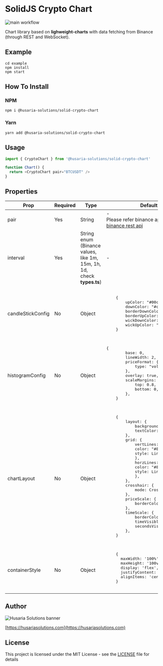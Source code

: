 # SolidJS Crypto Chart

![main workflow](https://github.com/HusariaSolutions/solid-crypto-chart/actions/workflows/main.yml/badge.svg)

Chart library based on **lighweight-charts** with data fetching from Binance (through REST and WebSocket).

## Example

```
cd example
npm install
npm start
```

## How To Install

### NPM

```npm
npm i @husaria-solutions/solid-crypto-chart
```

### Yarn

```npm
yarn add @husaria-solutions/solid-crypto-chart
```

## Usage

```typescript
import { CryptoChart } from '@husaria-solutions/solid-crypto-chart'

function Chart() {
  return <CryptoChart pair="BTCUSDT" />
}
```

## Properties

<table class="tg">
<thead>
  <tr>
    <th class="tg-0pky">Prop</th>
    <th class="tg-0pky">Required</th>
    <th class="tg-0pky">Type</th>
    <th class="tg-0pky">Default Value</th>
  </tr>
</thead>
<tbody>
  <tr>
    <td class="tg-0pky">pair</td>
    <td class="tg-0pky">Yes</td>
    <td class="tg-0pky">String</td>
    <td class="tg-0pky">-<br>Please refer binance api for more pairs<br><a href="https://github.com/binance/binance-spot-api-docs/blob/master/rest-api.md">binance rest api</a></td>
  </tr>
  <tr>
    <td class="tg-0pky">interval</td>
    <td class="tg-0pky">Yes</td>
    <td class="tg-0pky">String enum (Binance values, like 1m, 15m, 1h, 1d, check <b>types.ts</b>)</td>
    <td class="tg-0pky">-</td>
  </tr>
  <tr>
    <td class="tg-0pky">candleStickConfig</td>
    <td class="tg-0pky">No</td>
    <td class="tg-0pky">Object</td>
    <td class="tg-0pky">
    <pre> 
    {
        upColor: "#00c176",
        downColor: "#cf304a",
        borderDownColor: "#cf304a",
        borderUpColor: "#00c176",
        wickDownColor: "#838ca1",
        wickUpColor: "#838ca1",
    }
    </pre>
    </td>
  </tr>
  <tr>
    <td class="tg-0pky">histogramConfig</td>
    <td class="tg-0pky">No</td>
    <td class="tg-0pky">Object</td>
    <td class="tg-0pky">
    <pre>{
        base: 0,
        lineWidth: 2,
        priceFormat: {
            type: "volume",
        },
        overlay: true,
        scaleMargins: {
            top: 0.8,
            bottom: 0,
        },
    }
  </pre>
    </td>
  </tr>
  <tr>
    <td class="tg-0pky">chartLayout</td>
    <td class="tg-0pky">No</td>
    <td class="tg-0pky">Object</td>
    <td class="tg-0pky">
    <pre>
    {
        layout: {
            backgroundColor: "#ededed",
            textColor: "#253248",
        },
        grid: {
            vertLines: {
            color: "#838fa3",
            style: LineStyle.SparseDotted,
            },
            horzLines: {
            color: "#838fa3",
            style: LineStyle.SparseDotted,
            },
        },
        crosshair: {
            mode: CrosshairMode.Normal,
        },
        priceScale: {
            borderColor: "#485c7b",
        },
        timeScale: {
            borderColor: "#485c7b",
            timeVisible: true,
            secondsVisible: false,
        },
    }
    </pre>
    </td>
  </tr>
  <tr>
    <td class="tg-0pky">containerStyle</td>
    <td class="tg-0pky">No</td>
    <td class="tg-0pky">Object</td>
    <td class="tg-0pky">
    <pre>
    {
      maxWidth: '100%',
      maxHeight: '100vh',
      display: 'flex',
      justifyContent: 'center',
      alignItems: 'center',
    }
  </pre></td>
  </tr>
</tbody>
</table>

## Author

<img alt="Husaria Solutions banner" src="https://husariasolutions.com/img/husaria-logo-with-name-small.webp" />

[https://husariasolutions.com](https://husariasolutions.com)

## License

This project is licensed under the MIT License - see the [LICENSE](LICENSE) file for details
